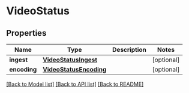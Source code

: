 # VideoStatus

## Properties
Name | Type | Description | Notes
------------ | ------------- | ------------- | -------------
**ingest** | [**VideoStatusIngest**](VideoStatusIngest.md) |  | [optional] 
**encoding** | [**VideoStatusEncoding**](VideoStatusEncoding.md) |  | [optional] 

[[Back to Model list]](../README.md#documentation-for-models) [[Back to API list]](../README.md#documentation-for-api-endpoints) [[Back to README]](../README.md)


